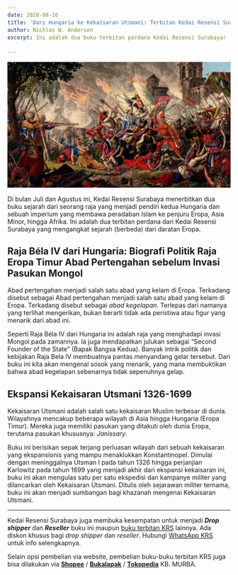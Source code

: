```yaml
---
date: 2020-08-16
title: 'Dari Hungaria ke Kekaisaran Utsmani: Terbitan Kedai Resensi Surabaya'
author: Nichlas W. Andersen
excerpt: Ini adalah dua buku terbitan perdana Kedai Resensi Surabaya!

---
```

![](/uploads/krs-buku-perdana.jpg)

Di bulan Juli dan Agustus ini, Kedai Resensi Surabaya menerbitkan dua buku sejarah dari seorang raja yang menjadi pendiri kedua Hungaria dan sebuah imperium yang membawa peradaban Islam ke penjuru Eropa, Asia Minor, hingga Afrika. Ini adalah dua terbitan perdana dari Kedai Resensi Surabaya yang mengangkat sejarah (berbeda) dari daratan Eropa.

## Raja Béla IV dari Hungaria: Biografi Politik Raja Eropa Timur Abad Pertengahan sebelum Invasi Pasukan Mongol

Abad pertengahan menjadi salah satu abad yang kelam di Eropa. Terkadang disebut sebagai Abad pertengahan menjadi salah satu abad yang kelam di Eropa. Terkadang disebut sebagai _abad kegelapan_. Terlepas dari namanya yang terlihat mengerikan, bukan berarti tidak ada peristiwa atau figur yang menarik dari abad ini.

Seperti Raja Béla IV dari Hungaria ini adalah raja yang menghadapi invasi Mongol pada zamannya. Ia juga mendapatkan julukan sebagai “Second Founder of the State” (Bapak Bangsa Kedua). Banyak intrik politik dan kebijakan Raja Bela IV membuatnya pantas menyandang gelar tersebut. Dari buku ini kita akan mengenal sosok yang menarik, yang mana membuktikan bahwa abad kegelapan sebenarnya tidak sepenuhnya gelap.

## Ekspansi Kekaisaran Utsmani 1326-1699

Kekaisaran Utsmani adalah salah satu kekaisaran Muslim terbesar di dunia. Wilayahnya mencakup beberapa wilayah di Asia hingga Hungaria (Eropa Timur). Mereka juga memiliki pasukan yang ditakuti oleh dunia Eropa, terutama pasukan khususnya: _Janissary_.

Buku ini berisikan sepak terjang perluasan wilayah dari sebuah kekaisaran yang ekspansionis yang mampu menaklukkan Konstantinopel. Dimulai dengan meninggalnya Utsman I pada tahun 1326 hingga perjanjian Karlowitz pada tahun 1699 yang menjadi akhir dari ekspansi kekaisaran ini, buku ini akan mengulas satu per satu ekspedisi dan kampanye militer yang dilancarkan oleh Kekaisaran Utsmani. Ditulis oleh sejarawan militer ternama, buku ini akan menjadi sumbangan bagi khazanah mengenai Kekaisaran Utsmani.

***

Kedai Resensi Surabaya juga membuka kesempatan untuk menjadi **_Drop shipper_** dan **_Reseller_** buku ini maupun [buku terbitan KRS](https://kedairesensisurabaya.com/category/buku-krs) lainnya. Ada diskon khusus bagi _drop shipper_ dan _reseller_. Hubungi [WhatsApp KRS](https://wa.me/6282153777192 "WA KRS") untuk info selengkapnya.

Selain opsi pembelian via website, pembelian buku-buku terbitan KRS juga bisa dilakukan via [**Shopee**](https://shopee.co.id/kbmurba/) / [**Bukalapak**](https://bukalapak.com/kbmurba) / [**Tokopedia**](https://tokopedia.com/kbmurba) KB. MURBA.